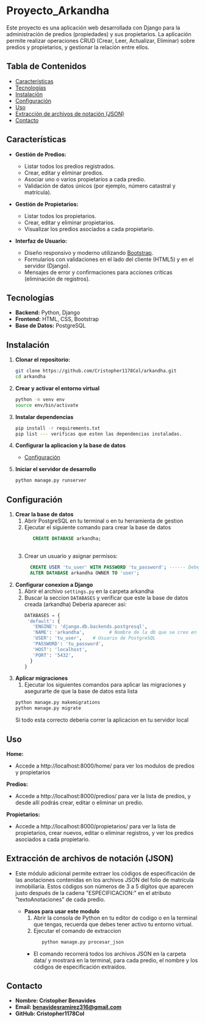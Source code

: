 <h1>Proyecto_Arkandha</h1>

Este proyecto es una aplicación web desarrollada con Django para la administración de predios (propiedades) y sus propietarios. La aplicación permite realizar operaciones CRUD (Crear, Leer, Actualizar, Eliminar) sobre predios y propietarios, y gestionar la relación entre ellos.

## Tabla de Contenidos

- [Características](#características)
- [Tecnologías](#tecnologías)
- [Instalación](#instalación)
- [Configuración](#configuración)
- [Uso](#uso)
- [Extracción de archivos de notación (JSON)](#extraccion-de-archivos-de-notacion-json)
- [Contacto](#contacto)

## Características

- **Gestión de Predios:**
  - Listar todos los predios registrados.
  - Crear, editar y eliminar predios.
  - Asociar uno o varios propietarios a cada predio.
  - Validación de datos únicos (por ejemplo, número catastral y matrícula).

- **Gestión de Propietarios:**
  - Listar todos los propietarios.
  - Crear, editar y eliminar propietarios.
  - Visualizar los predios asociados a cada propietario.

- **Interfaz de Usuario:**
  - Diseño responsivo y moderno utilizando [Bootstrap](https://getbootstrap.com/).
  - Formularios con validaciones en el lado del cliente (HTML5) y en el servidor (Django).
  - Mensajes de error y confirmaciones para acciones críticas (eliminación de registros).

## Tecnologías

- **Backend:** Python, Django
- **Frontend:** HTML, CSS, Bootstrap
- **Base de Datos:** PostgreSQL

## Instalación

1. **Clonar el repositorio:**

   ```bash
   git clone https://github.com/Cristopher1178Col/arkandha.git
   cd arkandha
2. **Crear y activar el entorno virtual**
   ```bash
   python -m venv env
   source env/bin/activate
3. **Instalar dependencias**
   ```bash
   pip install -r requirements.txt 
   pip list --- verificas que esten las dependencias instaladas.
4. **Configurar la aplicacion y la base de datos**
    - [Configuración](#configuración)
5. **Iniciar el servidor de desarrollo**
   ```bash
   python manage.py runserver

## Configuración
1. **Crear la base de datos**
     1. Abrir PostgreSQL en tu terminal o en tu herramienta de gestion
     2. Ejecutar el siguiente comando para crear la base de datos
        ```sql
           CREATE DATABASE arkandha;
  
     3. Crear un usuario y asignar permisos:
         ```sql
           CREATE USER 'tu_user' WITH PASSWORD 'tu_password'; ------ Debes crear tu usuario y contraseña entre comillas simples ('')
           ALTER DATABASE arkandha OWNER TO 'user';

2. **Configurar conexion a Django**
     1. Abrir el archivo `settings.py` en la carpeta arkandha
     2. Buscar la seccion `DATABASES` y verificar que este la base de datos creada (arkandha)
        Deberia aparecer asi:
        ```py
        DATABASES = {
         'default': {
           'ENGINE': 'django.db.backends.postgresql',
           'NAME': 'arkandha',         # Nombre de la db que se creo en PostgreSQL
           'USER': 'tu_user',    # Usuario de PostgreSQL
           'PASSWORD': 'tu_password',
           'HOST': 'localhost',
           'PORT': '5432',
          }
        }

3. **Aplicar migraciones**
   1. Ejecutar los siguientes comandos para aplicar las migraciones y asegurarte de que la base de datos esta lista
     ```bash
     python manage.py makemigrations
     python manage.py migrate
     ```
     Si todo esta correcto deberia correr la aplicacion en tu servidor local 
  

## Uso
**Home:**
- Accede a http://localhost:8000/home/ para ver los modulos de predios y propietarios

**Predios:**
- Accede a http://localhost:8000/predios/ para ver la lista de predios, y desde allí podrás crear, editar o eliminar un predio.

**Propietarios:**
- Accede a http://localhost:8000/propietarios/ para ver la lista de propietarios, crear nuevos, editar o eliminar registros, y ver los predios asociados a cada propietario.

## Extracción de archivos de notación (JSON)
- Este módulo adicional permite extraer los códigos de especificación de las anotaciones contenidas en los archivos JSON del folio de matrícula inmobiliaria. Estos códigos son números de 3 a 5 dígitos que aparecen justo después de la cadena "ESPECIFICACION:" en el atributo "textoAnotaciones" de cada predio.
  
  - **Pasos para usar este modulo**
    1. Abrir la consola de Python en tu editor de codigo o en la terminal que tengas, recuerda que debes tener activo tu entorno virtual.
    2. Ejecutar el comando de extraccion
       ```bash
          python manage.py procesar_json
    - El comando recorrerá todos los archivos JSON en la carpeta data/ y mostrará en la terminal, para cada predio, el nombre y los códigos de especificación extraídos.

## Contacto
- **Nombre: Cristopher Benavides**
- **Email: benavidesramirez316@gmail.com**
- **GitHub: Cristopher1178Col**
